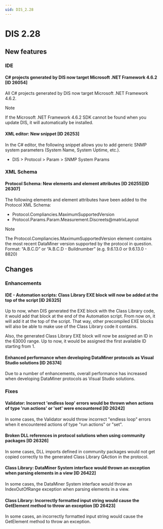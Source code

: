 ```yaml
---
uid: DIS_2.28
---
```


# DIS 2.28

## New features

### IDE

#### C# projects generated by DIS now target Microsoft .NET Framework 4.6.2 \[ID 26054\]

All C# projects generated by DIS now target Microsoft .NET Framework 4.6.2.

> [!NOTE]
> If the Microsoft .NET Framework 4.6.2 SDK cannot be found when you update DIS, it will automatically be installed.

#### XML editor: New snippet \[ID 26253\]

In the C# editor, the following snippet allows you to add generic SNMP system parameters (System Name, System Uptime, etc.).

- DIS \> Protocol \> Param \> SNMP System Params

### XML Schema

#### Protocol Schema: New elements and element attributes \[ID 26255\]\[ID 26307\]

The following elements and element attributes have been added to the Protocol XML Schema:

- Protocol.Compliancies.MaximumSupportedVersion
- Protocol.Params.Param.Measurement.Discreets@matrixLayout

> [!NOTE]
> The Protocol.Compliancies.MaximumSupportedVersion element contains the most recent DataMiner version supported by the protocol in question. Format: “A.B.C.D” or “A.B.C.D - Buildnumber” (e.g. 9.6.13.0 or 9.6.13.0 - 8820)

## Changes

### Enhancements

#### IDE - Automation scripts: Class Library EXE block will now be added at the top of the script \[ID 26325\]

Up to now, when DIS generated the EXE block with the Class Library code, it would add that block at the end of the Automation script. From now on, it will add it at the top of the script. That way, other precompiled EXE blocks will also be able to make use of the Class Library code it contains.

Also, the generated Class Library EXE block will now be assigned an ID in the 63000 range. Up to now, it would be assigned the first available ID starting from 1.

#### Enhanced performance when developing DataMiner protocols as Visual Studio solutions \[ID 26374\]

Due to a number of enhancements, overall performance has increased when developing DataMiner protocols as Visual Studio solutions.

### Fixes

#### Validator: Incorrect 'endless loop' errors would be thrown when actions of type 'run actions' or 'set' were encountered \[ID 26242\]

In some cases, the Validator would throw incorrect "endless loop" errors when it encountered actions of type "run actions" or "set".

#### Broken DLL references in protocol solutions when using community packages \[ID 26326\]

In some cases, DLL imports defined in community packages would not get copied correctly to the generated Class Library QAction in the protocol.

#### Class Library: DataMiner System interface would thrown an exception when parsing elements in a view \[ID 26422\]

In some cases, the DataMiner System interface would throw an IndexOutOfRange exception when parsing elements in a view.

#### Class Library: Incorrectly formatted input string would cause the GetElement method to throw an exception \[ID 26423\]

In some cases, an incorrectly formatted input string would cause the GetElement method to throw an exception.
